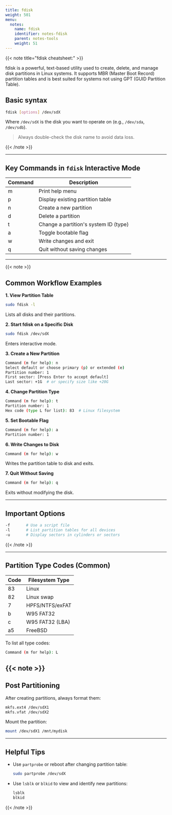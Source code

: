 ```yaml
---
title: fdisk
weight: 501
menu:
  notes:
    name: fdisk
    identifier: notes-fdisk
    parent: notes-tools
    weight: 51
---
```

<div style="display: block; width: 100%; max-width: none;">
{{< note title="fdisk cheatsheet:" >}}

fdisk is a powerful, text-based utility used to create, delete, and manage disk partitions in Linux systems. It supports MBR (Master Boot Record) partition tables and is best suited for systems not using GPT (GUID Partition Table).

## Basic syntax

```bash
fdisk [options] /dev/sdX
```

Where `/dev/sdX` is the disk you want to operate on (e.g., `/dev/sda`, `/dev/sdb`).

> Always double-check the disk name to avoid data loss.

{{< /note >}}

---

## Key Commands in `fdisk` Interactive Mode

| Command | Description                                 |
|---------|---------------------------------------------|
| m       | Print help menu                             |
| p       | Display existing partition table            |
| n       | Create a new partition                      |
| d       | Delete a partition                          |
| t       | Change a partition's system ID (type)       |
| a       | Toggle bootable flag                        |
| w       | Write changes and exit                      |
| q       | Quit without saving changes                 |

---
{{< note >}}
## Common Workflow Examples

**1. View Partition Table**

```bash
sudo fdisk -l
```

Lists all disks and their partitions.

**2. Start fdisk on a Specific Disk**

```bash
sudo fdisk /dev/sdX
```

Enters interactive mode.

**3. Create a New Partition**

```bash
Command (m for help): n
Select default or choose primary (p) or extended (e)
Partition number: 1
First sector: [Press Enter to accept default]
Last sector: +1G  # or specify size like +20G
```

**4. Change Partition Type**

```bash
Command (m for help): t
Partition number: 1
Hex code (type L for list): 83  # Linux filesystem
```

**5. Set Bootable Flag**

```bash
Command (m for help): a
Partition number: 1
```

**6. Write Changes to Disk**

```bash
Command (m for help): w
```

Writes the partition table to disk and exits.

**7. Quit Without Saving**

```bash
Command (m for help): q
```

Exits without modifying the disk.

---

## Important Options

```bash
-f       # Use a script file
-l       # List partition tables for all devices
-u       # Display sectors in cylinders or sectors
```
{{< /note >}}

---

## Partition Type Codes (Common)

| Code | Filesystem Type       |
|------|------------------------|
| 83   | Linux                  |
| 82   | Linux swap             |
| 7    | HPFS/NTFS/exFAT        |
| b    | W95 FAT32              |
| c    | W95 FAT32 (LBA)        |
| a5   | FreeBSD                |

To list all type codes:

```bash
Command (m for help): L
```
{{< note >}}
---

## Post Partitioning

After creating partitions, always format them:

```bash
mkfs.ext4 /dev/sdX1
mkfs.vfat /dev/sdX2
```

Mount the partition:

```bash
mount /dev/sdX1 /mnt/mydisk
```

---

## Helpful Tips

- Use `partprobe` or reboot after changing partition table:
  ```bash
  sudo partprobe /dev/sdX
  ```
- Use `lsblk` or `blkid` to view and identify new partitions:
  ```bash
  lsblk
  blkid
  ```
{{< /note >}}
</div>

